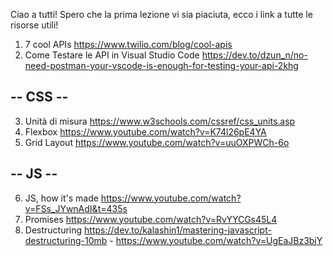 Ciao a tutti! Spero che la prima lezione vi sia piaciuta, ecco i link a tutte le risorse utili!

1) 7 cool APIs https://www.twilio.com/blog/cool-apis
2) Come Testare le API in Visual Studio Code https://dev.to/dzun_n/no-need-postman-your-vscode-is-enough-for-testing-your-api-2khg

## -- CSS --
3) Unità di misura https://www.w3schools.com/cssref/css_units.asp
4) Flexbox https://www.youtube.com/watch?v=K74l26pE4YA
5) Grid Layout https://www.youtube.com/watch?v=uuOXPWCh-6o

## -- JS --
6) JS, how it's made https://www.youtube.com/watch?v=FSs_JYwnAdI&t=435s 
7) Promises https://www.youtube.com/watch?v=RvYYCGs45L4
8) Destructuring https://dev.to/kalashin1/mastering-javascript-destructuring-10mb - https://www.youtube.com/watch?v=UgEaJBz3bjY

